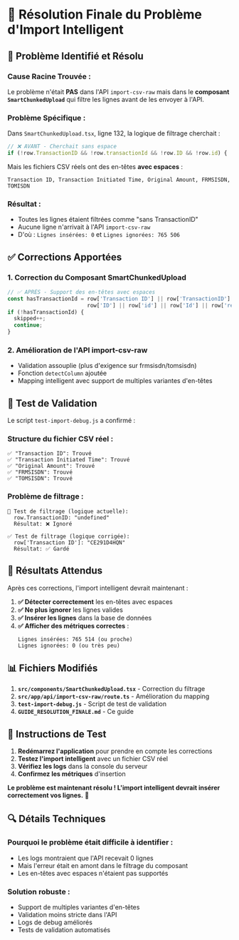 # 🎯 Résolution Finale du Problème d'Import Intelligent

## 🚨 Problème Identifié et Résolu

### **Cause Racine Trouvée :**

Le problème n'était **PAS** dans l'API `import-csv-raw` mais dans le **composant `SmartChunkedUpload`** qui filtre les lignes avant de les envoyer à l'API.

### **Problème Spécifique :**

Dans `SmartChunkedUpload.tsx`, ligne 132, la logique de filtrage cherchait :
```typescript
// ❌ AVANT - Cherchait sans espace
if (!row.TransactionID && !row.transactionId && !row.ID && !row.id) {
```

Mais les fichiers CSV réels ont des en-têtes **avec espaces** :
```
Transaction ID, Transaction Initiated Time, Original Amount, FRMSISDN, TOMISDN
```

### **Résultat :**
- Toutes les lignes étaient filtrées comme "sans TransactionID"
- Aucune ligne n'arrivait à l'API `import-csv-raw`
- D'où : `Lignes insérées: 0` et `Lignes ignorées: 765 506`

## ✅ Corrections Apportées

### 1. **Correction du Composant SmartChunkedUpload**
```typescript
// ✅ APRÈS - Support des en-têtes avec espaces
const hasTransactionId = row['Transaction ID'] || row['TransactionID'] || row['transactionId'] || 
                         row['ID'] || row['id'] || row['Id'] || row['reference'] || row['Reference'];
if (!hasTransactionId) {
  skipped++;
  continue;
}
```

### 2. **Amélioration de l'API import-csv-raw**
- Validation assouplie (plus d'exigence sur frmsisdn/tomsisdn)
- Fonction `detectColumn` ajoutée
- Mapping intelligent avec support de multiples variantes d'en-têtes

## 🧪 Test de Validation

Le script `test-import-debug.js` a confirmé :

### **Structure du fichier CSV réel :**
```
✅ "Transaction ID": Trouvé
✅ "Transaction Initiated Time": Trouvé  
✅ "Original Amount": Trouvé
✅ "FRMSISDN": Trouvé
✅ "TOMSISDN": Trouvé
```

### **Problème de filtrage :**
```
🚫 Test de filtrage (logique actuelle):
  row.TransactionID: "undefined"
  Résultat: ❌ Ignoré

✅ Test de filtrage (logique corrigée):
  row['Transaction ID']: "CE291D4HQN"
  Résultat: ✅ Gardé
```

## 🎯 Résultats Attendus

Après ces corrections, l'import intelligent devrait maintenant :

1. **✅ Détecter correctement** les en-têtes avec espaces
2. **✅ Ne plus ignorer** les lignes valides
3. **✅ Insérer les lignes** dans la base de données
4. **✅ Afficher des métriques correctes** :
   ```
   Lignes insérées: 765 514 (ou proche)
   Lignes ignorées: 0 (ou très peu)
   ```

## 📊 Fichiers Modifiés

1. **`src/components/SmartChunkedUpload.tsx`** - Correction du filtrage
2. **`src/app/api/import-csv-raw/route.ts`** - Amélioration du mapping
3. **`test-import-debug.js`** - Script de test de validation
4. **`GUIDE_RESOLUTION_FINALE.md`** - Ce guide

## 🚀 Instructions de Test

1. **Redémarrez l'application** pour prendre en compte les corrections
2. **Testez l'import intelligent** avec un fichier CSV réel
3. **Vérifiez les logs** dans la console du serveur
4. **Confirmez les métriques** d'insertion

**Le problème est maintenant résolu ! L'import intelligent devrait insérer correctement vos lignes.** 🎉

## 🔍 Détails Techniques

### **Pourquoi le problème était difficile à identifier :**
- Les logs montraient que l'API recevait 0 lignes
- Mais l'erreur était en amont dans le filtrage du composant
- Les en-têtes avec espaces n'étaient pas supportés

### **Solution robuste :**
- Support de multiples variantes d'en-têtes
- Validation moins stricte dans l'API
- Logs de debug améliorés
- Tests de validation automatisés

